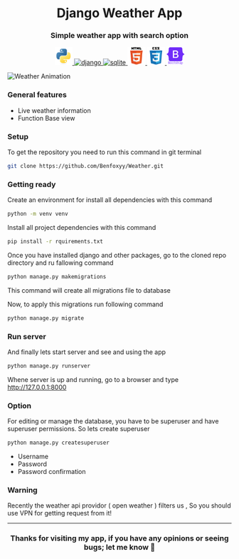 <h1 align="center">Django Weather App</h1>
<h3 align="center">Simple weather app with search option</h3>
<p align="center">
<a href="https://www.python.org" target="_blank"> <img src="https://raw.githubusercontent.com/devicons/devicon/master/icons/python/python-original.svg" alt="python" width="40" height="40"/> </a>
<a href="https://www.djangoproject.com/" target="_blank" rel="noreferrer"> <img src="https://cdn.worldvectorlogo.com/logos/django.svg" alt="django" width="40" height="40"/> </a>
<a href="https://www.sqlite.org/" target="_blank"> <img src="https://www.vectorlogo.zone/logos/sqlite/sqlite-icon.svg" alt="sqlite" width="40" height="40"/> </a>
<a href="https://www.w3.org/html/" target="_blank" rel="noreferrer"> <img src="https://raw.githubusercontent.com/devicons/devicon/master/icons/html5/html5-original-wordmark.svg" alt="html5" width="40" height="40"/> </a>
<a href="https://www.w3schools.com/css/" target="_blank" rel="noreferrer"> <img src="https://raw.githubusercontent.com/devicons/devicon/master/icons/css3/css3-original-wordmark.svg" alt="css3" width="40" height="40"/> </a>
<a href="https://getbootstrap.com" target="_blank" rel="noreferrer"> <img src="https://raw.githubusercontent.com/devicons/devicon/master/icons/bootstrap/bootstrap-plain-wordmark.svg" alt="bootstrap" width="40" height="40"/> </a>
</p>

![Weather Animation](/template/weather.gif)

### General features
- Live weather information
- Function Base view

### Setup
To get the repository you need to run this command in git terminal
```bash
git clone https://github.com/Benfoxyy/Weather.git
```

### Getting ready
Create an environment for install all dependencies with this command
```bash
python -m venv venv
```

Install all project dependencies with this command
```bash
pip install -r rquirements.txt
```

Once you have installed django and other packages, go to the cloned repo directory and ru fallowing command
```bash
python manage.py makemigrations
```

This command will create all migrations file to database

Now, to apply this migrations run following command
```bash
python manage.py migrate
```


### Run server
And finally lets start server and see and using the app
```bash
python manage.py runserver
```

Whene server is up and running, go to a browser and type http://127.0.0.1:8000

### Option
For editing or manage the database, you have to be superuser and have superuser permissions. So lets create superuser
```bash
python manage.py createsuperuser
```
- Username
- Password
- Password confirmation

### Warning
Recently the weather api providor ( open weather ) filters us , So you should use VPN for getting request from it!

<hr>

<h3 align='center'>Thanks for visiting my app, if you have any opinions or seeing bugs; let me know 🙂</h3>
